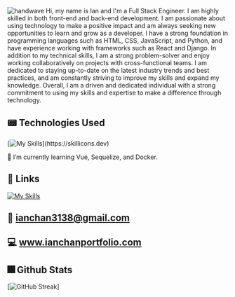 ![handwave](https://user-images.githubusercontent.com/18350557/176309783-0785949b-9127-417c-8b55-ab5a4333674e.gif) 
Hi, my name is Ian and I'm a Full Stack Engineer. I am highly skilled in both front-end and back-end development. I am passionate about using technology to make a positive impact and am always seeking new opportunities to learn and grow as a developer. I have a strong foundation in programming languages such as HTML, CSS, JavaScript, and Python, and have experience working with frameworks such as React and Django. In addition to my technical skills, I am a strong problem-solver and enjoy working collaboratively on projects with cross-functional teams. I am dedicated to staying up-to-date on the latest industry trends and best practices, and am constantly striving to improve my skills and expand my knowledge. Overall, I am a driven and dedicated individual with a strong commitment to using my skills and expertise to make a difference through technology.
 

 
## :pager: **Technologies Used**

[![My Skills](https://skillicons.dev/icons?i=js,html,css,react,nodejs,express,mongodb,python,django,vue,heroku,git,github,vscode,)](https://skillicons.dev)
 
 🌱 I’m currently learning Vue, Sequelize, and Docker.
 
 ## :link: **Links**
 
 [![My Skills](https://skillicons.dev/icons?i=linkedin)](https://www.linkedin.com/in/ianchan-) 
 
 ## :email: ianchan3138@gmail.com
 ## :computer: www.ianchanportfolio.com
 
 

<!---
ianchan3/ianchan3 is a ✨ special ✨ repository because its `README.md` (this file) appears on your GitHub profile.
You can click the Preview link to take a look at your changes.
--->

## :fireworks: Github Stats

[![GitHub Streak](https://streak-stats.demolab.com/?user=ianchan3&theme=yellowdark)]
